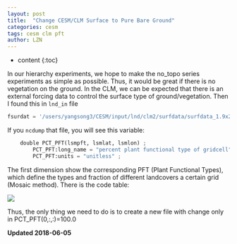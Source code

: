 ```yaml
---
layout: post
title:  "Change CESM/CLM Surface to Pure Bare Ground"
categories: cesm
tags: cesm clm pft
author: LZN
---
```


* content
{:toc}

In our hierarchy experiments, we hope to make the no_topo series experiments as simple as possible. Thus, it would be great if there is no vegetation on the ground. 
In the CLM, we can be expected that there is an external forcing data to control the surface type of ground/vegetation. Then I found this in `lnd_in` file

``` python
fsurdat = '/users/yangsong3/CESM/input/lnd/clm2/surfdata/surfdata_1.9x2.5_simyr2000_c091005.nc'
```

If you `ncdump` that file, you will see this variable:

``` python
	double PCT_PFT(lsmpft, lsmlat, lsmlon) ;
		PCT_PFT:long_name = "percent plant functional type of gridcell" ;
		PCT_PFT:units = "unitless" ;
```

The first dimension show the corresponding PFT (Plant Functional Types), which define the types and fraction of different landcovers a certain grid (Mosaic method). There is the code table:

![](https://ws1.sinaimg.cn/large/73ebdc71ly1fs0m9y9g3oj20kb0ie0ve.jpg)

Thus, the only thing we need to do is to create a new file with change only in PCT_PFT(0,:,:)=100.0

**Updated 2018-06-05**

